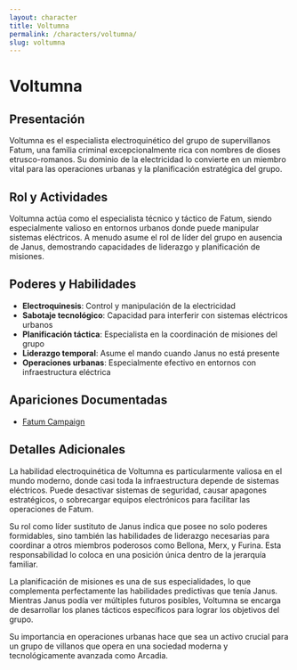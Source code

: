 ```yaml
---
layout: character
title: Voltumna
permalink: /characters/voltumna/
slug: voltumna
---
```


# Voltumna

## Presentación
Voltumna es el especialista electroquinético del grupo de supervillanos Fatum, una familia criminal excepcionalmente rica con nombres de dioses etrusco-romanos. Su dominio de la electricidad lo convierte en un miembro vital para las operaciones urbanas y la planificación estratégica del grupo.

## Rol y Actividades
Voltumna actúa como el especialista técnico y táctico de Fatum, siendo especialmente valioso en entornos urbanos donde puede manipular sistemas eléctricos. A menudo asume el rol de líder del grupo en ausencia de Janus, demostrando capacidades de liderazgo y planificación de misiones.

## Poderes y Habilidades
- **Electroquinesis**: Control y manipulación de la electricidad
- **Sabotaje tecnológico**: Capacidad para interferir con sistemas eléctricos urbanos
- **Planificación táctica**: Especialista en la coordinación de misiones del grupo
- **Liderazgo temporal**: Asume el mando cuando Janus no está presente
- **Operaciones urbanas**: Especialmente efectivo en entornos con infraestructura eléctrica

## Apariciones Documentadas
- [Fatum Campaign](../../campaigns/fatum/fatum.md)

## Detalles Adicionales
La habilidad electroquinética de Voltumna es particularmente valiosa en el mundo moderno, donde casi toda la infraestructura depende de sistemas eléctricos. Puede desactivar sistemas de seguridad, causar apagones estratégicos, o sobrecargar equipos electrónicos para facilitar las operaciones de Fatum.

Su rol como líder sustituto de Janus indica que posee no solo poderes formidables, sino también las habilidades de liderazgo necesarias para coordinar a otros miembros poderosos como Bellona, Merx, y Furina. Esta responsabilidad lo coloca en una posición única dentro de la jerarquía familiar.

La planificación de misiones es una de sus especialidades, lo que complementa perfectamente las habilidades predictivas que tenía Janus. Mientras Janus podía ver múltiples futuros posibles, Voltumna se encarga de desarrollar los planes tácticos específicos para lograr los objetivos del grupo.

Su importancia en operaciones urbanas hace que sea un activo crucial para un grupo de villanos que opera en una sociedad moderna y tecnológicamente avanzada como Arcadia.
